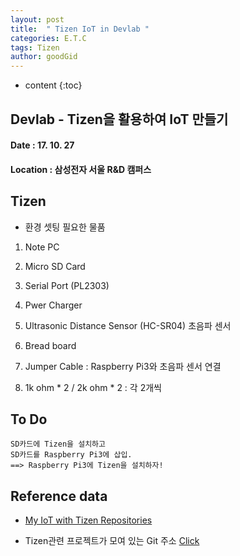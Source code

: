 ```yaml
---
layout: post
title:  " Tizen IoT in Devlab "
categories: E.T.C
tags: Tizen
author: goodGid
---
```

* content
{:toc}


## Devlab - Tizen을 활용하여 IoT 만들기

#### Date : 17. 10. 27

#### Location : 삼성전자 서울 R&D 캠퍼스


## Tizen

* 환경 셋팅 필요한 물품

1. Note PC

2. Micro SD Card

3. Serial Port (PL2303)

4. Pwer Charger

5. Ultrasonic Distance Sensor (HC-SR04) 초음파 센서

6. Bread board

7. Jumper Cable : Raspberry Pi3와 초음파 센서 연결

8. 1k ohm * 2 / 2k ohm * 2 : 각 2개씩


## To Do

```
SD카드에 Tizen을 설치하고
SD카드를 Raspberry Pi3에 삽입.
==> Raspberry Pi3에 Tizen을 설치하자!
```

## Reference data

* [My IoT with Tizen Repositories](https://github.com/goodGid/IoTwithTizen.git)

* Tizen관련 프로젝트가 모여 있는 Git 주소 [Click](https://git.tizen.org/cgit/)






